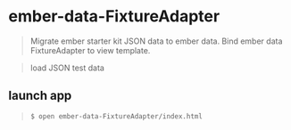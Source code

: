ember-data-FixtureAdapter
==========================

> Migrate ember starter kit JSON data to ember data. Bind ember data FixtureAdapter to view template.

> load JSON test data

## launch app

> `$ open ember-data-FixtureAdapter/index.html`
